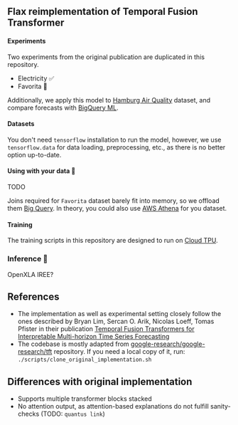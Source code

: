 ## Flax reimplementation of Temporal Fusion Transformer


#### Experiments
Two experiments from the original publication are duplicated in this repository.
- Electricity ✅
- Favorita 🚧

Additionally, we apply this model to [Hamburg Air Quality](https://repos.hcu-hamburg.de/handle/hcu/893) dataset,
and compare forecasts with [BigQuery ML](https://cloud.google.com/bigquery/docs/reference/standard-sql/bigqueryml-syntax-create-time-series).

#### Datasets
You don't need `tensorflow` installation to run the model, however, 
we use `tensorflow.data` for data loading, preprocessing, etc., as there is no better option up-to-date.

#### Using with your data  🚧
TODO

Joins required for `Favorita` dataset barely fit into memory, so we offload them [Big Query](https://cloud.google.com/bigquery/docs).
In theory, you could also use [AWS Athena](https://aws.amazon.com/athena/) for you dataset.

#### Training
The training scripts in this repository are designed to run on [Cloud TPU](https://cloud.google.com/tpu).

### Inference 🚧
OpenXLA IREE?

## References 

- The implementation as well as experimental setting closely follow the ones described by Bryan Lim, Sercan O. Arik,
  Nicolas Loeff, Tomas Pfister
  in their
  publication [Temporal Fusion Transformers for Interpretable Multi-horizon Time Series Forecasting](https://arxiv.org/abs/1912.09363)
- The codebase is mostly adapted
  from [google-research/google-research/tft](https://github.com/google-research/google-research/tree/master/tft)
  repository.
  If you need a local copy of it, run: `./scripts/clone_original_implementation.sh`

## Differences with original implementation
- Supports multiple transformer blocks stacked
- No attention output, as attention-based explanations do not fulfill sanity-checks (TODO: `quantus link`)